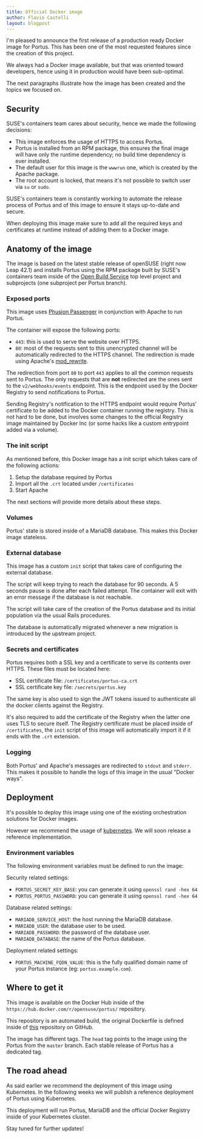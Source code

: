 ```yaml
---
title: Official Docker image
author: Flavio Castelli
layout: blogpost
---
```


I'm pleased to announce the first release of a production ready Docker image for
Portus. This has been one of the most requested features since the creation of
this project.

We always had a Docker image available, but that was oriented toward developers,
hence using it in production would have been sub-optimal.

The next paragraphs illustrate how the image has been created and the topics we
focused on.

## Security

SUSE's containers team cares about security, hence we made the following
decisions:

  * This image enforces the usage of HTTPS to access Portus.
  * Portus is installed from an RPM package, this ensures the final image will
    have only the runtime dependency; no build time dependency is ever installed.
  * The default user for this image is the `wwwrun` one, which is created by the
    Apache package.
  * The root account is locked, that means it's not possible to switch user via
    `su` or `sudo`.

SUSE's containers team is constantly working to automate the release process
of Portus and of this image to ensure it stays up-to-date and secure.

When deploying this image make sure to add all the required keys and
certificates at runtime instead of adding them to a Docker image.

## Anatomy of the image

The image is based on the latest stable release of openSUSE (right now Leap 42.1)
and installs Portus using the RPM package built by SUSE's containers team inside
of the [Open Build Service](https://build.opensuse.org/project/subprojects/Virtualization:containers:Portus)
top level project and subprojects (one subproject per Portus branch).

### Exposed ports

This image uses [Phusion Passenger](https://www.phusionpassenger.com/) in
conjunction with Apache to run Portus.

The container will expose the following ports:

  * `443`: this is used to serve the website over HTTPS.
  * `80`: most of the requests sent to this unencrypted channel will be
    automatically redirected to the HTTPS channel.
    The redirection is made using Apache's [mod_rewrite](https://httpd.apache.org/docs/current/mod/mod_rewrite.html).

The redirection from port `80` to port `443` applies to all the common requests sent
to Portus. The only requests that are **not** redirected are the ones sent to
the `v2/webhooks/events` endpoint. This is the endpoint used by the Docker
Registry to send notifications to Portus.

Sending Registry's notification to the HTTPS endpoint would require Portus'
certificate to be added to the Docker container running the registry. This is
not hard to be done, but involves some changes to the official Registry image
maintained by Docker Inc (or some hacks like a custom entrypoint added via a volume).

### The init script

As mentioned before, this Docker image has a init script which takes care of the
following actions:

  1. Setup the database required by Portus
  2. Import all the `.crt` located under `/certificates`
  3. Start Apache

The next sections will provide more details about these steps.

### Volumes

Portus' state is stored inside of a MariaDB database. This makes this Docker
image stateless.

### External database

This image has a custom `init` script that takes care of configuring the external
database.

The script will keep trying to reach the database for 90 seconds. A 5 seconds
pause is done after each failed attempt. The container will exit with an error
message if the database is not reachable.

The script will take care of the creation of the Portus database and its initial
population via the usual Rails procedures.

The database is automatically migrated whenever a new migration is introduced
by the upstream project.

### Secrets and certificates

Portus requires both a SSL key and a certificate to serve its contents over
HTTPS.
These files must be located here:

  * SSL certificate file: `/certificates/portus-ca.crt`
  * SSL certificate key file: `/secrets/portus.key`

The same key is also used to sign the JWT tokens issued to authenticate all the
docker clients against the Registry.

It's also required to add the certificate of the Registry when the latter one
uses TLS to secure itself.
The Registry certificate must be placed inside of `/certificates`, the `init`
script of this image will automatically import it if it ends with the `.crt`
extension.

### Logging

Both Portus' and Apache's messages are redirected to `stdout` and `stderr`. This
makes it possible to handle the logs of this image in the usual "Docker ways".

## Deployment

It's possible to deploy this image using one of the existing orchestration
solutions for Docker images.

However we recommend the usage of [kubernetes](http://kubernetes.io/). We will
soon release a reference implementation.

### Environment variables

The following environment variables must be defined to run the image:

Security related settings:

  * `PORTUS_SECRET_KEY_BASE`: you can generate it using `openssl rand -hex 64`
  * `PORTUS_PORTUS_PASSWORD`: you can generate it using `openssl rand -hex 64`

Database related settings:

  * `MARIADB_SERVICE_HOST`: the host running the MariaDB database.
  * `MARIADB_USER`: the database user to be used.
  * `MARIADB_PASSWORD`: the password of the database user.
  * `MARIADB_DATABASE`: the name of the Portus database.

Deployment related settings:

  * `PORTUS_MACHINE_FQDN_VALUE`: this is the fully qualified domain name of your
    Portus instance (eg: `portus.example.com`).

## Where to get it

This image is available on the Docker Hub inside of the
`https://hub.docker.com/r/opensuse/portus/` repository.

This repository is an automated build, the original Dockerfile is
defined inside of
[this](https://github.com/openSUSE/docker-containers/tree/master/derived_images/portus)
repository on GitHub.

The image has different tags. The `head` tag points to the image using the Portus
from the `master` branch.
Each stable release of Portus has a dedicated tag.

## The road ahead

As said earlier we recommend the deployment of this image using Kubernetes. In the
following weeks we will publish a reference deployment of Portus using Kubernetes.

This deployment will run Portus, MariaDB and the official Docker Registry inside
of your Kubernetes cluster.

Stay tuned for further updates!
